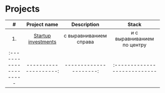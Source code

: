 # Projects

| # | Project name | Description | Stack |
| :--------------------: | :--------------------: | :---------------------: |:---------------------------:|
| 1. | [Startup investments](https://github.com/SweexFox/portfolio-projects/tree/main/sql-projects/startup-investments) | с выравниванием справа | и с выравниванием по центру |
| :-------------------- | --------------------: | ---------------------: |:---------------------------|
